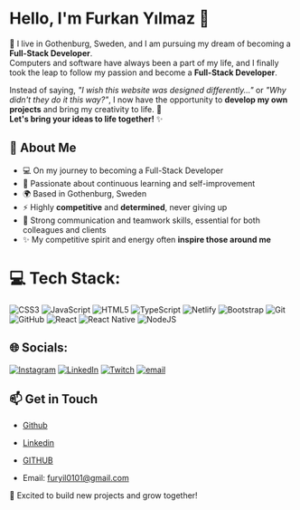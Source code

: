 # Hello, I'm Furkan Yılmaz 👋

📍 I live in Gothenburg, Sweden, and I am pursuing my dream of becoming a **Full-Stack Developer**.  
Computers and software have always been a part of my life, and I finally took the leap to follow my passion and become a **Full-Stack Developer**.  

Instead of saying, *"I wish this website was designed differently..."* or *"Why didn't they do it this way?"*, I now have the opportunity to **develop my own projects** and bring my creativity to life. 🚀  
**Let's bring your ideas to life together!** ✨  

## 🚀 About Me  
- 💻 On my journey to becoming a Full-Stack Developer  
- 🎯 Passionate about continuous learning and self-improvement  
- 🌍 Based in Gothenburg, Sweden  
- ⚡ Highly **competitive** and **determined**, never giving up  
- 🤝 Strong communication and teamwork skills, essential for both colleagues and clients  
- ✨ My competitive spirit and energy often **inspire those around me**  
<!--
## 🛠️ Technologies  
- **Frontend:** HTML, CSS, JavaScript, React,  Bootstrap
- **Backend:** Node.js
- **Mobile**: React Native
- **Tools:** Git, GitHub, VS Code
-->
# 💻 Tech Stack:
![CSS3](https://img.shields.io/badge/css3-%231572B6.svg?style=for-the-badge&logo=css3&logoColor=white) ![JavaScript](https://img.shields.io/badge/javascript-%23323330.svg?style=for-the-badge&logo=javascript&logoColor=%23F7DF1E) ![HTML5](https://img.shields.io/badge/html5-%23E34F26.svg?style=for-the-badge&logo=html5&logoColor=white) ![TypeScript](https://img.shields.io/badge/typescript-%23007ACC.svg?style=for-the-badge&logo=typescript&logoColor=white) ![Netlify](https://img.shields.io/badge/netlify-%23000000.svg?style=for-the-badge&logo=netlify&logoColor=#00C7B7) ![Bootstrap](https://img.shields.io/badge/bootstrap-%238511FA.svg?style=for-the-badge&logo=bootstrap&logoColor=white) ![Git](https://img.shields.io/badge/git-%23F05033.svg?style=for-the-badge&logo=git&logoColor=white) ![GitHub](https://img.shields.io/badge/github-%23121011.svg?style=for-the-badge&logo=github&logoColor=white) ![React](https://img.shields.io/badge/react-%2320232a.svg?style=for-the-badge&logo=react&logoColor=%2361DAFB) ![React Native](https://img.shields.io/badge/react_native-%2320232a.svg?style=for-the-badge&logo=react&logoColor=%2361DAFB) ![NodeJS](https://img.shields.io/badge/node.js-6DA55F?style=for-the-badge&logo=node.js&logoColor=white)

## 🌐 Socials:
[![Instagram](https://img.shields.io/badge/Instagram-%23E4405F.svg?logo=Instagram&logoColor=white)](https://instagram.com/hntstm.fy) [![LinkedIn](https://img.shields.io/badge/LinkedIn-%230077B5.svg?logo=linkedin&logoColor=white)](https://linkedin.com/in/https://www.linkedin.com/in/furkan-yilmaz-281a1020a/) [![Twitch](https://img.shields.io/badge/Twitch-%239146FF.svg?logo=Twitch&logoColor=white)](https://twitch.tv/Hntstm) [![email](https://img.shields.io/badge/Email-D14836?logo=gmail&logoColor=white)](mailto:furyil0101@gmail.com) 

## 📫 Get in Touch  
- <a href="https://www.github.com/FurkanYilmaz42"> Github </a>
- <a href="https://www.linkedin.com/in/furkan-yilmaz-281a1020a/"> Linkedin </a>
- [GITHUB](https://www.github.com/FurkanYilmaz42)

- Email: furyil0101@gmail.com

🚀 Excited to build new projects and grow together!  
